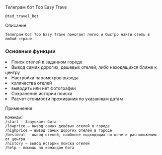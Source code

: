 Телеграм бот Too Easy Trave

    @ted_travel_bot

Описание

    Телеграм бот Too Easy Trave помогает легко и быстро найти отель в любой стране.
   
### Основные функции
  <li>Поиск отелей в заданном городе</li>
    <li>Вывод самих дорогих, дешевых отелей, либо находящихся ближе к центру</li>
    <li>Настройка параметров вывода</li>
        <li>количества отелей</li>
        <li>выводить или нет фотографии</li>
    <li>Сохранение истории поиска</li>
    <li>Расчет стоимости проживания по указанным датам</li>


Применение

    Команды:
    /start - Запускает бота
    /lowprice — вывод самых дешёвых отелей в городе
    /highprice — вывод самых дорогих отелей в городе
    /bestdeal — вывод отелей, наиболее подходящих по цене и расположению от центра
    /history — вывод истории поиска отелей
    /help — помощь по командам бота
